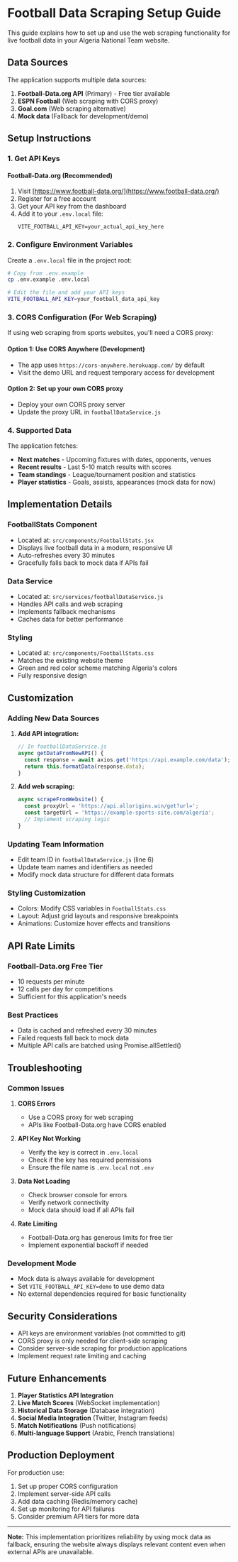 # Football Data Scraping Setup Guide

This guide explains how to set up and use the web scraping functionality for live football data in your Algeria National Team website.

## Data Sources

The application supports multiple data sources:

1. **Football-Data.org API** (Primary) - Free tier available
2. **ESPN Football** (Web scraping with CORS proxy)
3. **Goal.com** (Web scraping alternative)
4. **Mock data** (Fallback for development/demo)

## Setup Instructions

### 1. Get API Keys

#### Football-Data.org (Recommended)
1. Visit [https://www.football-data.org/](https://www.football-data.org/)
2. Register for a free account
3. Get your API key from the dashboard
4. Add it to your `.env.local` file:
   ```
   VITE_FOOTBALL_API_KEY=your_actual_api_key_here
   ```

### 2. Configure Environment Variables

Create a `.env.local` file in the project root:

```bash
# Copy from .env.example
cp .env.example .env.local

# Edit the file and add your API keys
VITE_FOOTBALL_API_KEY=your_football_data_api_key
```

### 3. CORS Configuration (For Web Scraping)

If using web scraping from sports websites, you'll need a CORS proxy:

#### Option 1: Use CORS Anywhere (Development)
- The app uses `https://cors-anywhere.herokuapp.com/` by default
- Visit the demo URL and request temporary access for development

#### Option 2: Set up your own CORS proxy
- Deploy your own CORS proxy server
- Update the proxy URL in `footballDataService.js`

### 4. Supported Data

The application fetches:
- **Next matches** - Upcoming fixtures with dates, opponents, venues
- **Recent results** - Last 5-10 match results with scores
- **Team standings** - League/tournament position and statistics
- **Player statistics** - Goals, assists, appearances (mock data for now)

## Implementation Details

### FootballStats Component
- Located at: `src/components/FootballStats.jsx`
- Displays live football data in a modern, responsive UI
- Auto-refreshes every 30 minutes
- Gracefully falls back to mock data if APIs fail

### Data Service
- Located at: `src/services/footballDataService.js`
- Handles API calls and web scraping
- Implements fallback mechanisms
- Caches data for better performance

### Styling
- Located at: `src/components/FootballStats.css`
- Matches the existing website theme
- Green and red color scheme matching Algeria's colors
- Fully responsive design

## Customization

### Adding New Data Sources

1. **Add API integration:**
   ```javascript
   // In footballDataService.js
   async getDataFromNewAPI() {
     const response = await axios.get('https://api.example.com/data');
     return this.formatData(response.data);
   }
   ```

2. **Add web scraping:**
   ```javascript
   async scrapeFromWebsite() {
     const proxyUrl = 'https://api.allorigins.win/get?url=';
     const targetUrl = 'https://example-sports-site.com/algeria';
     // Implement scraping logic
   }
   ```

### Updating Team Information
- Edit team ID in `footballDataService.js` (line 6)
- Update team names and identifiers as needed
- Modify mock data structure for different data formats

### Styling Customization
- Colors: Modify CSS variables in `FootballStats.css`
- Layout: Adjust grid layouts and responsive breakpoints
- Animations: Customize hover effects and transitions

## API Rate Limits

### Football-Data.org Free Tier
- 10 requests per minute
- 12 calls per day for competitions
- Sufficient for this application's needs

### Best Practices
- Data is cached and refreshed every 30 minutes
- Failed requests fall back to mock data
- Multiple API calls are batched using Promise.allSettled()

## Troubleshooting

### Common Issues

1. **CORS Errors**
   - Use a CORS proxy for web scraping
   - APIs like Football-Data.org have CORS enabled

2. **API Key Not Working**
   - Verify the key is correct in `.env.local`
   - Check if the key has required permissions
   - Ensure the file name is `.env.local` not `.env`

3. **Data Not Loading**
   - Check browser console for errors
   - Verify network connectivity
   - Mock data should load if all APIs fail

4. **Rate Limiting**
   - Football-Data.org has generous limits for free tier
   - Implement exponential backoff if needed

### Development Mode
- Mock data is always available for development
- Set `VITE_FOOTBALL_API_KEY=demo` to use demo data
- No external dependencies required for basic functionality

## Security Considerations

- API keys are environment variables (not committed to git)
- CORS proxy is only needed for client-side scraping
- Consider server-side scraping for production applications
- Implement request rate limiting and caching

## Future Enhancements

1. **Player Statistics API Integration**
2. **Live Match Scores** (WebSocket implementation)
3. **Historical Data Storage** (Database integration)
4. **Social Media Integration** (Twitter, Instagram feeds)
5. **Match Notifications** (Push notifications)
6. **Multi-language Support** (Arabic, French translations)

## Production Deployment

For production use:
1. Set up proper CORS configuration
2. Implement server-side API calls
3. Add data caching (Redis/memory cache)
4. Set up monitoring for API failures
5. Consider premium API tiers for more data

---

**Note:** This implementation prioritizes reliability by using mock data as fallback, ensuring the website always displays relevant content even when external APIs are unavailable.
